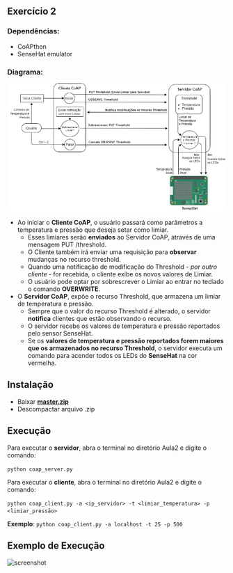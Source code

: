 ## Exercício 2

### Dependências:
*  CoAPthon
*  SenseHat emulator

### Diagrama:
![diagram](https://github.com/juanlucasvieira/IoT2020.1/blob/master/Aula2/diagram.png)

* Ao iniciar o **Cliente CoAP**, o usuário passará como parâmetros a temperatura e pressão que deseja setar como limiar. 
  - Esses limiares serão **enviados** ao Servidor CoAP, através de uma mensagem PUT /threshold.
  - O Cliente também irá enviar uma requisição para **observar** mudanças no recurso threshold.
  - Quando uma notificação de modificação do Threshold - *por outro cliente* - for recebida, o cliente exibe os novos valores de Limiar.
  - O usuário pode optar por sobrescrever o Limiar ao entrar no teclado o comando **OVERWRITE**.
* O **Servidor CoAP**, expõe o recurso Threshold, que armazena um limiar de temperatura e pressão.
  - Sempre que o valor do recurso Threshold é alterado, o servidor **notifica** clientes que estão observando o recurso. 
  - O servidor recebe os valores de temperatura e pressão reportados pelo sensor SenseHat.
  - Se os **valores de temperatura e pressão reportados forem maiores que os armazenados no recurso Threshold**, o servidor executa um comando para acender todos os LEDs do **SenseHat** na cor vermelha.

## Instalação
- Baixar [**master.zip**](https://github.com/juanlucasvieira/IoT2020.1/archive/master.zip)
- Descompactar arquivo .zip

## Execução
Para executar o **servidor**, abra o terminal no diretório Aula2 e digite o comando:

```python coap_server.py```

Para executar o **cliente**, abra o terminal no diretório Aula2 e digite o comando:

```python coap_client.py -a <ip_servidor> -t <limiar_temperatura> -p <limiar_pressão>```

**Exemplo**: ```python coap_client.py -a localhost -t 25 -p 500```

## Exemplo de Execução

![screenshot](https://github.com/juanlucasvieira/IoT2020.1/blob/master/Aula2/example.gif)

